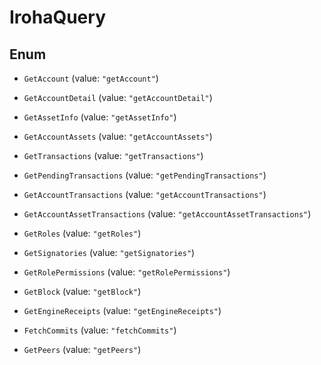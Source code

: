 

# IrohaQuery

## Enum


* `GetAccount` (value: `"getAccount"`)

* `GetAccountDetail` (value: `"getAccountDetail"`)

* `GetAssetInfo` (value: `"getAssetInfo"`)

* `GetAccountAssets` (value: `"getAccountAssets"`)

* `GetTransactions` (value: `"getTransactions"`)

* `GetPendingTransactions` (value: `"getPendingTransactions"`)

* `GetAccountTransactions` (value: `"getAccountTransactions"`)

* `GetAccountAssetTransactions` (value: `"getAccountAssetTransactions"`)

* `GetRoles` (value: `"getRoles"`)

* `GetSignatories` (value: `"getSignatories"`)

* `GetRolePermissions` (value: `"getRolePermissions"`)

* `GetBlock` (value: `"getBlock"`)

* `GetEngineReceipts` (value: `"getEngineReceipts"`)

* `FetchCommits` (value: `"fetchCommits"`)

* `GetPeers` (value: `"getPeers"`)



